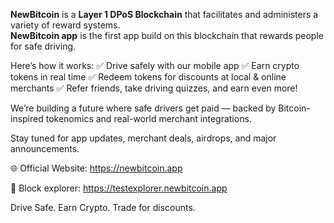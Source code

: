 **NewBitcoin** is a **Layer 1 DPoS Blockchain** that facilitates and administers a variety of reward systems.                                                                             
**NewBitcoin app** is the first app build on this blockchain that rewards people for safe driving.

Here’s how it works:
✅ Drive safely with our mobile app
✅ Earn crypto tokens in real time
✅ Redeem tokens for discounts at local & online merchants
✅ Refer friends, take driving quizzes, and earn even more!

We’re building a future where safe drivers get paid — backed by Bitcoin-inspired tokenomics and real-world merchant integrations.

Stay tuned for app updates, merchant deals, airdrops, and major announcements.

🌐 Official Website: https://newbitcoin.app

🔗 Block explorer: https://testexplorer.newbitcoin.app

Drive Safe. Earn Crypto. Trade for discounts.
